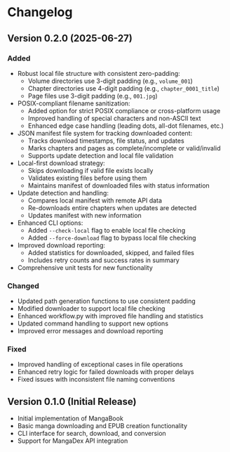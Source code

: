 # Changelog

## Version 0.2.0 (2025-06-27)

### Added
- Robust local file structure with consistent zero-padding:
  - Volume directories use 3-digit padding (e.g., `volume_001`)
  - Chapter directories use 4-digit padding (e.g., `chapter_0001_title`)
  - Page files use 3-digit padding (e.g., `001.jpg`)
- POSIX-compliant filename sanitization:
  - Added option for strict POSIX compliance or cross-platform usage
  - Improved handling of special characters and non-ASCII text
  - Enhanced edge case handling (leading dots, all-dot filenames, etc.)
- JSON manifest file system for tracking downloaded content:
  - Tracks download timestamps, file status, and updates
  - Marks chapters and pages as complete/incomplete or valid/invalid
  - Supports update detection and local file validation
- Local-first download strategy:
  - Skips downloading if valid file exists locally
  - Validates existing files before using them
  - Maintains manifest of downloaded files with status information
- Update detection and handling:
  - Compares local manifest with remote API data
  - Re-downloads entire chapters when updates are detected
  - Updates manifest with new information
- Enhanced CLI options:
  - Added `--check-local` flag to enable local file checking
  - Added `--force-download` flag to bypass local file checking
- Improved download reporting:
  - Added statistics for downloaded, skipped, and failed files
  - Includes retry counts and success rates in summary
- Comprehensive unit tests for new functionality

### Changed
- Updated path generation functions to use consistent padding
- Modified downloader to support local file checking
- Enhanced workflow.py with improved file handling and statistics
- Updated command handling to support new options
- Improved error messages and download reporting

### Fixed
- Improved handling of exceptional cases in file operations
- Enhanced retry logic for failed downloads with proper delays
- Fixed issues with inconsistent file naming conventions

## Version 0.1.0 (Initial Release)

- Initial implementation of MangaBook
- Basic manga downloading and EPUB creation functionality
- CLI interface for search, download, and conversion
- Support for MangaDex API integration
